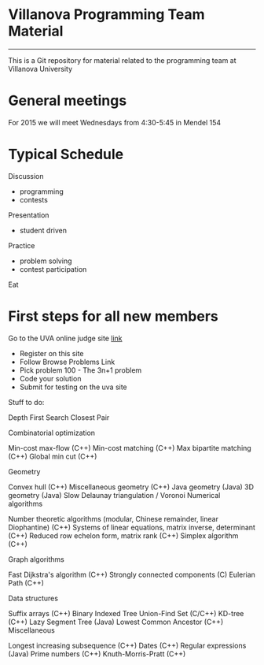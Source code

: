 # Villanova Programming Team Material
-------------------------
This is a Git repository for material related to the programming team at Villanova University

# General meetings
For 2015 we will meet Wednesdays from 4:30-5:45 in Mendel 154

# Typical Schedule
Discussion
* programming 
* contests

Presentation
* student driven

Practice
* problem solving
* contest participation

Eat

# First steps for all new members
Go to the UVA online judge site [link](http://uva.onlinejudge.org)
* Register on this site
* Follow Browse Problems Link
* Pick problem 100 - The 3n+1 problem
* Code your solution
* Submit for testing on the uva site

Stuff to do:

Depth First Search
Closest Pair

Combinatorial optimization

Min-cost max-flow (C++)
Min-cost matching (C++)
Max bipartite matching (C++)
Global min cut (C++)

Geometry

Convex hull (C++)
Miscellaneous geometry (C++)
Java geometry (Java)
3D geometry (Java)
Slow Delaunay triangulation / Voronoi
Numerical algorithms

Number theoretic algorithms (modular, Chinese remainder, linear Diophantine) (C++)
Systems of linear equations, matrix inverse, determinant (C++)
Reduced row echelon form, matrix rank (C++)
Simplex algorithm (C++)

Graph algorithms

Fast Dijkstra's algorithm (C++)
Strongly connected components (C)
Eulerian Path (C++)

Data structures

Suffix arrays (C++)
Binary Indexed Tree
Union-Find Set (C/C++)
KD-tree (C++)
Lazy Segment Tree (Java)
Lowest Common Ancestor (C++)
Miscellaneous

Longest increasing subsequence (C++)
Dates (C++)
Regular expressions (Java)
Prime numbers (C++)
Knuth-Morris-Pratt (C++)
